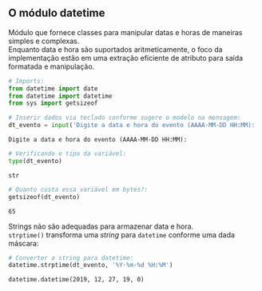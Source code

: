 ## O módulo datetime

Módulo que fornece classes para manipular datas e horas de maneiras simples e
complexas.  
Enquanto data e hora são suportados aritmeticamente, o foco da implementação
estão em uma extração eficiente de atributo para saída formatada e
manipulação.

```python
# Imports:
from datetime import date
from datetime import datetime
from sys import getsizeof
```

```python
# Inserir dados via teclado conforme sugere o modelo na mensagem:
dt_evento = input('Digite a data e hora do evento (AAAA-MM-DD HH:MM): ')
```

```
Digite a data e hora do evento (AAAA-MM-DD HH:MM):
```

```python
# Verificando o tipo da variável:
type(dt_evento)
```

```
str
```

```python
# Quanto custa essa variável em bytes?:
getsizeof(dt_evento)
```

```
65
```

Strings não são adequadas para armazenar data e hora.  
`strptime()` transforma uma *string* para `datetime` conforme uma dada
máscara:

```python
# Converter a string para datetime:
datetime.strptime(dt_evento, '%Y-%m-%d %H:%M')
```

```
datetime.datetime(2019, 12, 27, 19, 0)
```

